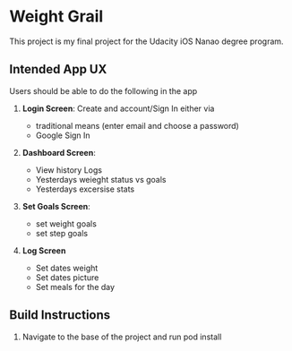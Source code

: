 # Weight Grail
This project is my final project for the Udacity iOS Nanao degree program. 

## Intended App UX
Users should be able to do the following in the app
1) **Login Screen**: Create and account/Sign In either via 
    - traditional means (enter email and choose a password) 
    - Google Sign In
    
2) **Dashboard Screen**:
    - View history Logs
    - Yesterdays weieght status vs goals
    - Yesterdays excersise stats
3) **Set Goals Screen**:
    - set weight goals
    - set step goals
4) **Log Screen**
    - Set dates weight
    - Set dates picture
    - Set meals for the day

## Build Instructions
1) Navigate to the base of the project and run pod install
